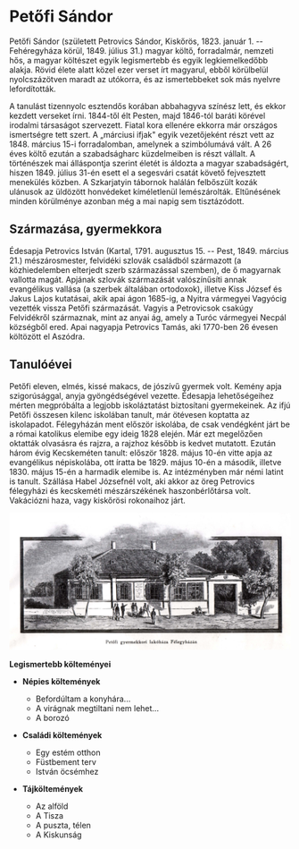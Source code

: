 # Petőfi Sándor

Petőfi Sándor (született Petrovics Sándor, Kiskőrös, 1823. január 1. -- Fehéregyháza körül, 1849. július 31.) magyar költő, forradalmár, nemzeti
hős, a magyar költészet egyik legismertebb és egyik legkiemelkedőbb alakja. Rövid élete alatt közel ezer verset írt magyarul, ebből
körülbelül nyolcszázötven maradt az utókorra, és az ismertebbeket sok más nyelvre lefordították.

A tanulást tizennyolc esztendős korában abbahagyva színész lett, és ekkor kezdett verseket írni. 1844-től élt Pesten, majd 1846-tól baráti
körével irodalmi társaságot szervezett. Fiatal kora ellenére ekkorra már országos ismertségre tett szert. A „márciusi ifjak" egyik vezetőjeként
részt vett az 1848. március 15-i forradalomban, amelynek a szimbólumává vált. A 26 éves költő ezután a szabadságharc küzdelmeiben is részt
vállalt. A történészek mai álláspontja szerint életét is áldozta a magyar szabadságért, hiszen 1849. július 31-én esett el a segesvári
csatát követő fejvesztett menekülés közben. A Szkarjatyin tábornok halálán felbőszült kozák ulánusok az üldözött honvédeket kíméletlenül
lemészárolták. Eltűnésének minden körülménye azonban még a mai napig sem tisztázódott.

## Származása, gyermekkora

Édesapja Petrovics István (Kartal, 1791. augusztus 15. -- Pest, 1849. március 21.) mészárosmester, felvidéki szlovák családból származott (a
közhiedelemben elterjedt szerb származással szemben), de ő magyarnak vallotta magát. Apjának szlovák származását valószínűsíti annak
evangélikus vallása (a szerbek általában ortodoxok), illetve Kiss József és Jakus Lajos kutatásai, akik apai ágon 1685-ig, a Nyitra vármegyei
Vagyócig vezették vissza Petőfi származását. Vagyis a Petrovicsok csakúgy Felvidékről származnak, mint az anyai ág, amely a Turóc
vármegyei Necpál községből ered. Apai nagyapja Petrovics Tamás, aki 1770-ben 26 évesen költözött el Aszódra.

## Tanulóévei

Petőfi eleven, elmés, kissé makacs, de jószívű gyermek volt. Kemény apja szigorúsággal, anyja gyöngédségével vezette. Édesapja lehetőségeihez
mérten megpróbálta a legjobb iskoláztatást biztosítani gyermekeinek. Az ifjú Petőfi összesen kilenc iskolában tanult, már ötévesen koptatta az
iskolapadot. Félegyházán ment először iskolába, de csak vendégként járt be a római katolikus elemibe egy ideig 1828 elején. Már ezt megelőzően
oktatták olvasásra és rajzra, a rajzhoz később is kedvet mutatott. Ezután három évig Kecskeméten tanult: először 1828. május 10-én vitte
apja az evangélikus népiskolába, ott íratta be 1829. május 10-én a második, illetve 1830. május 15-én a harmadik elemibe is. Az
intézményben már némi latint is tanult. Szállása Habel Józsefnél volt, aki akkor az öreg Petrovics félegyházi és kecskeméti mészárszékének
haszonbérlőtársa volt. Vakációzni haza, vagy kiskőrösi rokonaihoz járt.

![alt text](Petofi_haza_Kiskunfelegyhazan.jpg)

**Legismertebb költeményei**

- **Népies költemények**

  - Befordúltam a konyhára...
  - A virágnak megtiltani nem lehet...
  - A borozó

- **Családi költemények**

  - Egy estém otthon
  - Füstbement terv
  - István öcsémhez

- **Tájköltemények**
  - Az alföld
  - A Tisza
  - A puszta, télen
  - A Kiskunság
